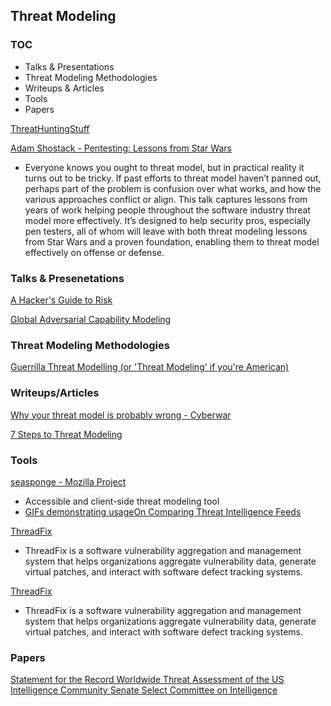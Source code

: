 ## Threat Modeling

### TOC
* Talks & Presentations
* Threat Modeling Methodologies
* Writeups & Articles
* Tools
* Papers







[ThreatHuntingStuff](https://github.com/MatthewDemaske/ThreatHuntingStuff)

[Adam Shostack - Pentesting: Lessons from Star Wars](https://www.youtube.com/watch?v=BfWWryF8M7E&list=PLuUtcRxSUZUpv2An-RNhjuZSJ5fjY7ghe&index=13)
* Everyone knows you ought to threat model, but in practical reality it turns out to be tricky. If past efforts to threat model haven’t panned out, perhaps part of the problem is confusion over what works, and how the various approaches conflict or align. This talk captures lessons from years of work helping people throughout the software industry threat model more effectively. It’s designed to help security pros, especially pen testers, all of whom will leave with both threat modeling lessons from Star Wars and a proven foundation, enabling them to threat model effectively on offense or defense.





### Talks & Presenetations

[A Hacker's Guide to Risk](https://media.defcon.org/DEF%20CON%2023/DEF%20CON%2023%20presentations/DEFCON-23-Bruce-Potter-Hackers-Guide-to-Risk.pdf)

[Global Adversarial Capability Modeling](https://www.youtube.com/watch?v=56T3JN09SrY#t=41)



### Threat Modeling Methodologies

[Guerrilla Threat Modelling (or 'Threat Modeling' if you're American)](http://blogs.msdn.com/b/ptorr/archive/2005/02/22/guerillathreatmodelling.aspx)



### Writeups/Articles

[Why your threat model is probably wrong - Cyberwar](http://blog.thinkst.com/p/cyberwar-why-your-threat-model-is.html)

[7 Steps to Threat Modeling](https://www.slideshare.net/chinwhei/7-steps-to-threat-modeling)





### Tools

[seasponge - Mozilla Project](https://github.com/mozilla/seasponge)
* Accessible and client-side threat modeling tool
* [GIFs demonstrating usage](https://github.com/mozilla/seasponge/wiki/usage)[On Comparing Threat Intelligence Feeds](http://blogs.gartner.com/anton-chuvakin/2014/01/07/on-comparing-threat-intelligence-feeds/)

[ThreadFix](https://github.com/denimgroup/threadfix)
* ThreadFix is a software vulnerability aggregation and management system that helps organizations aggregate vulnerability data, generate virtual patches, and interact with software defect tracking systems.

[ThreadFix](https://github.com/denimgroup/threadfix)
* ThreadFix is a software vulnerability aggregation and management system that helps organizations aggregate vulnerability data, generate virtual patches, and interact with software defect tracking systems.





### Papers

[Statement for the Record  Worldwide Threat Assessment  of the  US Intelligence Community  Senate Select Committee on Intelligence](https://www.dni.gov/files/documents/Newsroom/Testimonies/SSCI%20Unclassified%20SFR%20-%20Final.pdf)
































